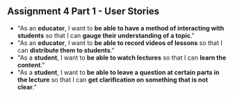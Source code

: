 ## Assignment 4 Part 1 - User Stories

* "As an **educator**, I want to **be able to have a method of interacting with students** so that I can **gauge their understanding of a topic**."
* "As an **educator**, I want to **be able to record videos of lessons** so that I can **distribute them to students**."
* "As a **student**, I want to **be able to watch lectures** so that I can **learn the content**."
* "As a **student**, I want to **be able to leave a question at certain parts in the lecture** so that I can **get clarification on something that is not clear**."